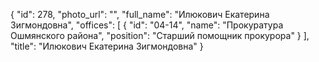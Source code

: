 {
    "id": 278,
    "photo_url": "",
    "full_name": "Илюкович Екатерина Зигмондовна",
    "offices": [
        {
            "id": "04-14",
            "name": "Прокуратура Ошмянского района",
            "position": "Старший помощник прокурора"
        }
    ],
    "title": "Илюкович Екатерина Зигмондовна"
}